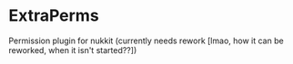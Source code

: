# ExtraPerms
Permission plugin for nukkit
(currently needs rework [lmao, how it can be reworked, when it isn't started??])
